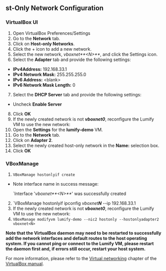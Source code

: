 
st-Only Network Configuration
---

### VirtualBox UI

1.  Open VirtualBox Preferences/Settings
2.  Go to the **Network** tab.
3.  Click on **Host-only Networks**.
4.  Click the + icon to add a new network.
5.  Select the new network, _vboxnet**\<N\>**_, and click the Settings
    icon.
6.  Select the **Adapter** tab and provide the following settings:
  * **IPv4Address:** 192.168.33.1
  * **IPv4 Network Mask:** 255.255.255.0
  * **IPv6 Address:** \<blank\>
  * **IPv6 Network Mask Length:** 0
7.  Select the **DHCP Server** tab and provide the following settings:
  * Uncheck **Enable Server**
8.  Click **OK**
9.  If the newly created network is not **_vboxnet0_**, reconfigure the
    Lumify VM to use the new network:
  1.  Open the **Settings** for the **lumify-demo** VM.
  2.  Go to the **Network** tab.
  3.  Click on **Adapter 2**.
  4.  Select the newly created host-only network in the **Name:**
      selection box.
  5.  Click **OK**
  
### VBoxManage

1.  `VBoxManage hostonlyif create`
  * Note interface name in success message:
  
    `Interface '_vboxnet**\<N\>**_' was successfully created
  
2.  `VBoxManage hostonlyif ipconfig _vboxnet**N**_ --ip 192.168.33.1
3.  If the newly created network is not **_vboxnet0_**, reconfigure the
    Lumify VM to use the new network:
  1.  `VBoxManage modifyvm lumify-demo --nic2 hostonly
      --hostonlyadapter2 vboxnet<N>`

**Note that the VirtualBox daemon may need to be restarted to
successfully add the network interfaces and default routes to the host
operating system.  If you cannot ping or connect to the Lumify VM,
please restart the daemon first and, if errors still occur, restart your
host system.**

For more information, please refer to the [Virtual
networking](https://www.virtualbox.org/manual/ch06.html) chapter of the
[VirtualBox manual](https://www.virtualbox.org/manual).

